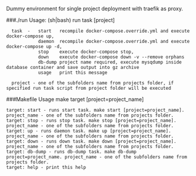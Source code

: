 Dummy environment for single project deployment with traefik as proxy.

###./run
Usage:
      (sh|bash) run task \[project\]

      task  -   start   recompile docker-compose.override.yml and execute docker-compose up,
                daemon  recompile docker-compose.override.yml and execute docker-compose up -d,
                stop    execute docker-compose stop,
                down    execute docker-compose down -v --remove orphans
                db-dump project name required, execute mysqdump inside database container and save output into gz archive
                usage   print this message

      project - one of the subfolders name from projects folder, if specified run task script from project folder will be executed
  
###Makefile
Usage make target \[project=project_name\]

    target: start - runs start task. make start [project=project_name]. project_name - one of the subfolders name from projects folder.
    target: stop - runs stop task. make stop [project=project_name]. project_name - one of the subfolders name from projects folder.
    target: up - runs daemon task. make up [project=project_name]. project_name - one of the subfolders name from projects folder.
    target: down - runs down task. make down [project=project_name]. project_name - one of the subfolders name from projects folder.
    target: db-dump - runs db-dump task. make db-dump project=project_name. project_name - one of the subfolders name from projects folder.
    target: help - print this help
